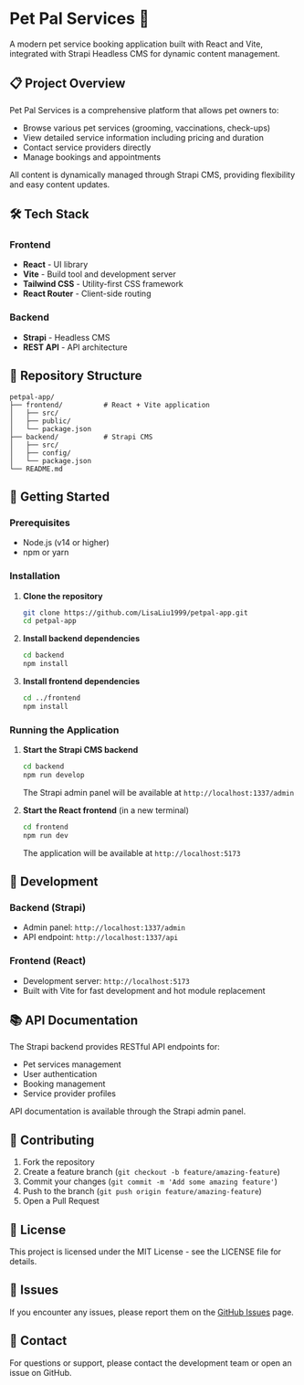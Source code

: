 # Pet Pal Services 🐾

A modern pet service booking application built with React and Vite, integrated with Strapi Headless CMS for dynamic content management.

## 📋 Project Overview

Pet Pal Services is a comprehensive platform that allows pet owners to:
- Browse various pet services (grooming, vaccinations, check-ups)
- View detailed service information including pricing and duration
- Contact service providers directly
- Manage bookings and appointments

All content is dynamically managed through Strapi CMS, providing flexibility and easy content updates.

## 🛠️ Tech Stack

### Frontend
- **React** - UI library
- **Vite** - Build tool and development server
- **Tailwind CSS** - Utility-first CSS framework
- **React Router** - Client-side routing

### Backend
- **Strapi** - Headless CMS
- **REST API** - API architecture

## 📁 Repository Structure

```
petpal-app/
├── frontend/          # React + Vite application
│   ├── src/
│   ├── public/
│   └── package.json
├── backend/           # Strapi CMS
│   ├── src/
│   ├── config/
│   └── package.json
└── README.md
```

## 🚀 Getting Started

### Prerequisites
- Node.js (v14 or higher)
- npm or yarn

### Installation

1. **Clone the repository**
   ```bash
   git clone https://github.com/LisaLiu1999/petpal-app.git
   cd petpal-app
   ```

2. **Install backend dependencies**
   ```bash
   cd backend
   npm install
   ```

3. **Install frontend dependencies**
   ```bash
   cd ../frontend
   npm install
   ```

### Running the Application

1. **Start the Strapi CMS backend**
   ```bash
   cd backend
   npm run develop
   ```
   The Strapi admin panel will be available at `http://localhost:1337/admin`

2. **Start the React frontend** (in a new terminal)
   ```bash
   cd frontend
   npm run dev
   ```
   The application will be available at `http://localhost:5173`

## 🔧 Development

### Backend (Strapi)
- Admin panel: `http://localhost:1337/admin`
- API endpoint: `http://localhost:1337/api`

### Frontend (React)
- Development server: `http://localhost:5173`
- Built with Vite for fast development and hot module replacement

## 📚 API Documentation

The Strapi backend provides RESTful API endpoints for:
- Pet services management
- User authentication
- Booking management
- Service provider profiles

API documentation is available through the Strapi admin panel.

## 🤝 Contributing

1. Fork the repository
2. Create a feature branch (`git checkout -b feature/amazing-feature`)
3. Commit your changes (`git commit -m 'Add some amazing feature'`)
4. Push to the branch (`git push origin feature/amazing-feature`)
5. Open a Pull Request

## 📄 License

This project is licensed under the MIT License - see the LICENSE file for details.

## 🐛 Issues

If you encounter any issues, please report them on the [GitHub Issues](https://github.com/LisaLiu1999/petpal-app/issues) page.

## 📧 Contact

For questions or support, please contact the development team or open an issue on GitHub.

